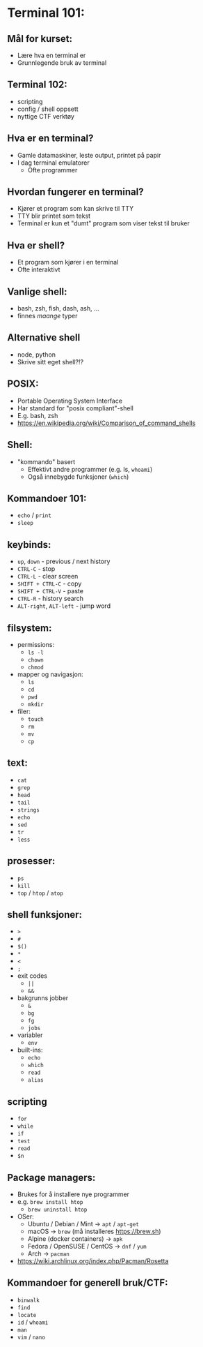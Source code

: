 # Terminal 101:

## Mål for kurset:
* Lære hva en terminal er
* Grunnlegende bruk av terminal

## Terminal 102:
* scripting
* config / shell oppsett
* nyttige CTF verktøy

## Hva er en terminal?
* Gamle datamaskiner, leste output, printet på papir
* I dag terminal emulatorer
	* Ofte programmer


## Hvordan fungerer en terminal?
* Kjører et program som kan skrive til TTY
* TTY blir printet som tekst
* Terminal er kun et "dumt" program som viser tekst til bruker


## Hva er shell?
* Et program som kjører i en terminal
* Ofte interaktivt


## Vanlige shell:
* bash, zsh, fish, dash, ash, ...
* finnes _maange_ typer


## Alternative shell
* node, python
* Skrive sitt eget shell?!?


## POSIX:
* Portable Operating System Interface
* Har standard for "posix compliant"-shell
* E.g. bash, zsh
* https://en.wikipedia.org/wiki/Comparison_of_command_shells


## Shell:
* "kommando" basert
	* Effektivt andre programmer (e.g. ls, `whoami`)
	* Også innebygde funksjoner (`which`)


## Kommandoer 101:
* `echo` / `print`
* `sleep`


## keybinds:
* `up`, `down` - previous / next history
* `CTRL-C` - stop
* `CTRL-L` - clear screen
* `SHIFT + CTRL-C` - copy
* `SHIFT + CTRL-V` - paste
* `CTRL-R` - history search
* `ALT-right`, `ALT-left` - jump word

## filsystem:
* permissions:
	* `ls -l`
	* `chown`
	* `chmod`
* mapper og navigasjon:
	* `ls`
	* `cd`
	* `pwd`
	* `mkdir`
* filer:
	* `touch`
	* `rm`
	* `mv`
	* `cp`

## text:
* `cat`
* `grep`
* `head`
* `tail`
* `strings`
* `echo`
* `sed`
* `tr`
* `less`

## prosesser:
* `ps`
* `kill`
* `top` / `htop` / `atop`

## shell funksjoner:
* `>`
* `#`
* `$()`
* `*`
* `<`
* `;`
* exit codes
	* `||`
	* `&&`
* bakgrunns jobber
	* `&`
	* `bg`
	* `fg`
	* `jobs`
* variabler
	* `env`
* built-ins:
	* `echo`
	* `which`
	* `read`
	* `alias`

## scripting
* `for`
* `while`
* `if`
* `test`
* `read`
* `$n`


## Package managers:
* Brukes for å installere nye programmer
* e.g. `brew install htop`
	* `brew uninstall htop`
* OSer:
	* Ubuntu / Debian / Mint -> `apt` / `apt-get`
	* macOS -> `brew` (må installeres https://brew.sh)
	* Alpine (docker containers) -> `apk`
	* Fedora / OpenSUSE / CentOS -> `dnf` / `yum`
	* Arch -> `pacman`
* https://wiki.archlinux.org/index.php/Pacman/Rosetta


## Kommandoer for generell bruk/CTF:
* `binwalk`
* `find`
* `locate`
* `id` / `whoami`
* `man`
* `vim` / `nano`